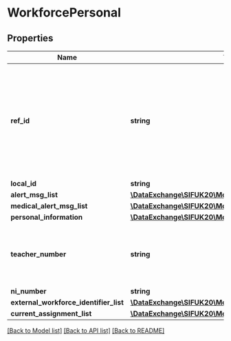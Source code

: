 # WorkforcePersonal

## Properties
Name | Type | Description | Notes
------------ | ------------- | ------------- | -------------
**ref_id** | **string** | The ID (GUID) of the workforce member. Note that the same GUID may be assigned to this person when they are also a learner (via LearnerPersonal) and/or a contact (via ContactPersonal). | 
**local_id** | **string** |  | 
**alert_msg_list** | [**\DataExchange\SIFUK20\Models\AlertMsg[]**](AlertMsg.md) |  | [optional] 
**medical_alert_msg_list** | [**\DataExchange\SIFUK20\Models\MedicalAlertMsg[]**](MedicalAlertMsg.md) |  | [optional] 
**personal_information** | [**\DataExchange\SIFUK20\Models\PersonalInformation**](PersonalInformation.md) |  | [optional] 
**teacher_number** | **string** | The DfES Teacher Reference number. For those who have one this is a unique number. | [optional] 
**ni_number** | **string** |  | [optional] 
**external_workforce_identifier_list** | [**\DataExchange\SIFUK20\Models\ExternalLearnerIdentifier[]**](ExternalLearnerIdentifier.md) |  | [optional] 
**current_assignment_list** | [**\DataExchange\SIFUK20\Models\CurrentAssignment[]**](CurrentAssignment.md) |  | [optional] 

[[Back to Model list]](../README.md#documentation-for-models) [[Back to API list]](../README.md#documentation-for-api-endpoints) [[Back to README]](../README.md)


